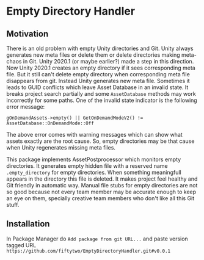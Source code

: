 # Empty Directory Handler

## Motivation

There is an old problem with empty Unity directories and Git. Unity always generates new meta files or delete them or delete directories making meta-chaos in Git. Unity 2020.1 (or maybe earlier?) made a step in this direction. Now Unity 2020.1 creates an empty directory if it sees corresponding meta file. But it still can't delete empty directory when corresponding meta file disappears from git. Instead Unity generates new meta file. Sometimes it leads to GUID conflicts which leave Asset Database in an invalid state. It breaks project search partially and some `AssetDatabase` methods may work incorrectly for some paths. One of the invalid state indicator is the following error message:

`gOnDemandAssets->empty() || GetOnDemandModeV2() != AssetDatabase::OnDemandMode::Off`

The above error comes with warning messages which can show what assets exactly are the root cause. So, empty directories may be that cause when Unity regenerates missing meta files.

This package implements AssetPostprocessor which monitors empty directories. It generates empty hidden file with a reserved name `.empty_directory` for empty directories. When something meaningfull appears in the directory this file is deleted. It makes project feel healthy and Git friendly in automatic way. Manual file stubs for empty directories are not so good because not every team member may be accurate enough to keep an eye on them, specially creative team members who don't like all this Git stuff.

## Installation

In Package Manager do `Add package from git URL...` and paste version tagged URL `https://github.com/fiftytwo/EmptyDirectoryHandler.git#v0.0.1`
